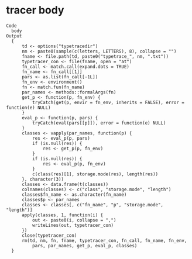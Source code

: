 # tracer body

    Code
      body
    Output
      {
          td <- options("typetracedir")
          nm <- paste0(sample(c(letters, LETTERS), 8), collapse = "")
          fname <- file.path(td, paste0("typetrace_", nm, ".txt"))
          typetracer_con <- file(fname, open = "at")
          fn_call <- match.call(expand.dots = TRUE)
          fn_name <- fn_call[[1]]
          pars <- as.list(fn_call[-1L])
          fn_env <- environment()
          fn <- match.fun(fn_name)
          par_names <- methods::formalArgs(fn)
          get_p <- function(p, fn_env) {
              tryCatch(get(p, envir = fn_env, inherits = FALSE), error = function(e) NULL)
          }
          eval_p <- function(p, pars) {
              tryCatch(eval(pars[[p]]), error = function(e) NULL)
          }
          classes <- vapply(par_names, function(p) {
              res <- eval_p(p, pars)
              if (is.null(res)) {
                  res <- get_p(p, fn_env)
              }
              if (is.null(res)) {
                  res <- eval_p(p, fn_env)
              }
              c(class(res)[1], storage.mode(res), length(res))
          }, character(3))
          classes <- data.frame(t(classes))
          colnames(classes) <- c("class", "storage.mode", "length")
          classes$fn_name <- as.character(fn_name)
          classes$p <- par_names
          classes <- classes[, c("fn_name", "p", "storage.mode", "length")]
          apply(classes, 1, function(i) {
              out <- paste0(i, collapse = ",")
              writeLines(out, typetracer_con)
          })
          close(typetracer_con)
          rm(td, nm, fn, fname, typetracer_con, fn_call, fn_name, fn_env, 
              pars, par_names, get_p, eval_p, classes)
      }

